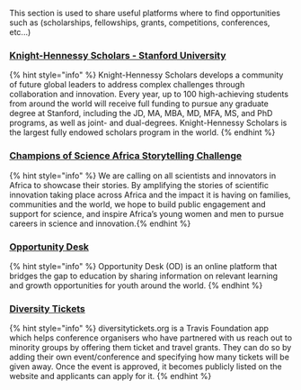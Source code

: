 This section is used to share useful platforms where to find opportunities such as \(scholarships, fellowships, grants, competitions, conferences, etc...\)

### [Knight-Hennessy Scholars - Stanford University](https://knight-hennessy.stanford.edu/)

{% hint style="info" %}
Knight-Hennessy Scholars develops a community of future global leaders to address complex challenges through collaboration and innovation. Every year, up to 100 high-achieving students from around the world will receive full funding to pursue any graduate degree at Stanford, including the JD, MA, MBA, MD, MFA, MS, and PhD programs, as well as joint- and dual-degrees. Knight-Hennessy Scholars is the largest fully endowed scholars program in the world.
{% endhint %}


### [Champions of Science Africa Storytelling Challenge](https://www.jnjinnovation.com/africa-storytelling-challenge/)

{% hint style="info" %}
We are calling on all scientists and innovators in Africa to showcase their stories. By amplifying the stories of scientific innovation taking place across Africa and the impact it is having on families, communities and the world, we hope to build public engagement and support for science, and inspire Africa’s young women and men to pursue careers in science and innovation.{% endhint %}


### [Opportunity Desk](http://www.opportunitydesk.org/)

{% hint style="info" %}
Opportunity Desk \(OD\) is an online platform that bridges the gap to education by sharing information on relevant learning and growth opportunities for youth around the world.
{% endhint %}


### [Diversity Tickets](https://diversitytickets.org/)

{% hint style="info" %}
diversitytickets.org is a Travis Foundation app which helps conference organisers who have partnered with us reach out to minority groups by offering them ticket and travel grants. They can do so by adding their own event/conference and specifying how many tickets will be given away. Once the event is approved, it becomes publicly listed on the website and applicants can apply for it.
{% endhint %}


